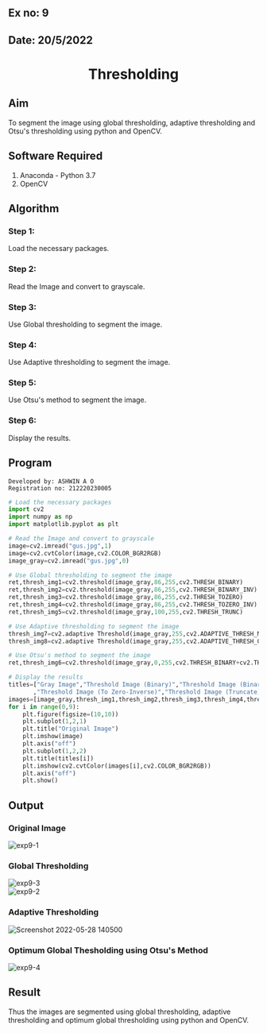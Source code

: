 ## Ex no: 9
## Date: 20/5/2022
# <p align="center">Thresholding
## Aim
To segment the image using global thresholding, adaptive thresholding and Otsu's thresholding using python and OpenCV.

## Software Required
1. Anaconda - Python 3.7
2. OpenCV

## Algorithm
### Step 1:
Load the necessary packages.

### Step 2:
Read the Image and convert to grayscale.

### Step 3:
Use Global thresholding to segment the image.

### Step 4:
Use Adaptive thresholding to segment the image.

### Step 5:
Use Otsu's method to segment the image.

### Step 6:
Display the results.

## Program
```
Developed by: ASHWIN A O
Registration no: 212220230005
```       
```python
# Load the necessary packages
import cv2
import numpy as np
import matplotlib.pyplot as plt

# Read the Image and convert to grayscale
image=cv2.imread("gus.jpg",1)
image=cv2.cvtColor(image,cv2.COLOR_BGR2RGB)
image_gray=cv2.imread("gus.jpg",0)

# Use Global thresholding to segment the image
ret,thresh_img1=cv2.threshold(image_gray,86,255,cv2.THRESH_BINARY)
ret,thresh_img2=cv2.threshold(image_gray,86,255,cv2.THRESH_BINARY_INV)
ret,thresh_img3=cv2.threshold(image_gray,86,255,cv2.THRESH_TOZERO)
ret,thresh_img4=cv2.threshold(image_gray,86,255,cv2.THRESH_TOZERO_INV)
ret,thresh_img5=cv2.threshold(image_gray,100,255,cv2.THRESH_TRUNC)

# Use Adaptive thresholding to segment the image
thresh_img7=cv2.adaptive Threshold(image_gray,255,cv2.ADAPTIVE_THRESH_MEAN_C,cv2.THRESH_BINARY,11,2)
thresh_img8=cv2.adaptive Threshold(image_gray,255,cv2.ADAPTIVE_THRESH_GAUSSIAN_C,cv2.THRESH_BINARY,11,2)

# Use Otsu's method to segment the image 
ret,thresh_img6=cv2.threshold(image_gray,0,255,cv2.THRESH_BINARY+cv2.THRESH_OTSU)

# Display the results
titles=["Gray Image","Threshold Image (Binary)","Threshold Image (Binary Inverse)","Threshold Image (To Zero)"
       ,"Threshold Image (To Zero-Inverse)","Threshold Image (Truncate)","Otsu","Adaptive Threshold (Mean)","Adaptive Threshold (Gaussian)"]
images=[image_gray,thresh_img1,thresh_img2,thresh_img3,thresh_img4,thresh_img5,thresh_img6,thresh_img7,thresh_img8]
for i in range(0,9):
    plt.figure(figsize=(10,10))
    plt.subplot(1,2,1)
    plt.title("Original Image")
    plt.imshow(image)
    plt.axis("off")
    plt.subplot(1,2,2)
    plt.title(titles[i])
    plt.imshow(cv2.cvtColor(images[i],cv2.COLOR_BGR2RGB))
    plt.axis("off")
    plt.show()
```
## Output

### Original Image
![exp9-1](https://user-images.githubusercontent.com/75235601/170817748-7942878e-81fd-4a75-87c6-bf73ba28a82d.jpg)


### Global Thresholding

![exp9-3](https://user-images.githubusercontent.com/75235601/170817763-687f300f-d580-485b-a075-45a4bde9badb.jpg)
<br>
![exp9-2](https://user-images.githubusercontent.com/75235601/170817760-becb5c00-f6dd-453f-99f4-4f71d736d6e9.jpg)

### Adaptive Thresholding
![Screenshot 2022-05-28 140500](https://user-images.githubusercontent.com/75235601/170817812-657c120b-d870-421e-8731-3706667b6d7d.jpg)


### Optimum Global Thesholding using Otsu's Method
![exp9-4](https://user-images.githubusercontent.com/75235601/170817781-0a132df6-5aef-44b5-b9d9-f8b9ca9a2d3f.jpg)
## Result
Thus the images are segmented using global thresholding, adaptive thresholding and optimum global thresholding using python and OpenCV.
